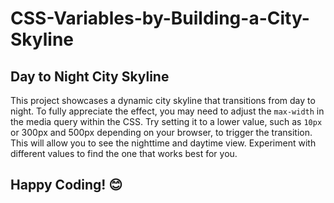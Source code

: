 # CSS-Variables-by-Building-a-City-Skyline
## Day to Night City Skyline

This project showcases a dynamic city skyline that transitions from day to night.  To fully appreciate the effect, you may need to adjust the `max-width` in the media query within the CSS.  Try setting it to a lower value, such as `10px` or 300px and 500px depending on your browser, to trigger the transition.  This will allow you to see the nighttime and daytime view.  Experiment with different values to find the one that works best for you.
## Happy Coding! 😊
